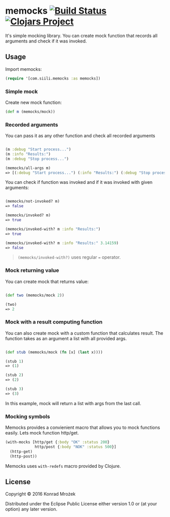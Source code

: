 # memocks [![Build Status](https://travis-ci.org/siilisolutions-pl/memocks.svg?branch=master)](https://travis-ci.org/siilisolutions-pl/memocks) [![Clojars Project](https://img.shields.io/clojars/v/com.siili/memocks.svg)](https://clojars.org/com.siili/memocks)

It's simple mocking library. You can create mock function
that records all arguments and check if it was invoked.

## Usage

Import memocks:

```clj
(require '[com.siili.memocks :as memocks])
```

### Simple mock

Create new mock function:

```clj
(def m (memocks/mock))
```

### Recorded arguments

You can pass it as any other function and check all recorded arguments

```clj

(m :debug "Start process...")
(m :info "Results:")
(m :debug "Stop process...")

(memocks/all-args m)
=> [(:debug "Start process...") (:info "Results:") (:debug "Stop process...")]
```

You can check if function was invoked and if it was invoked with given arguments:

```clj

(memocks/not-invoked? m)
=> false

(memocks/invoked? m)
=> true

(memocks/invoked-with? m :info "Results:")
=> true

(memocks/invoked-with? m :info "Results:" 3.14159)
=> false
```

> `(memocks/invoked-with?)` uses regular `=` operator.

### Mock returning value

You can create mock that returns value:

```clj

(def two (memocks/mock 2))

(two)
=> 2
```

### Mock with a result computing function

You can also create mock with a custom function that calculates result.
The function takes as an argument a list with all provided args.

```clj

(def stub (memocks/mock (fn [x] (last x))))

(stub 1)
=> (1)

(stub 2)
=> (2)

(stub 3)
=> (3)
```

In this example, mock will return a list with args from the last call.

### Mocking symbols

Memocks provides a convienient macro that allows you to mock functions easily.
Lets mock function http/get.

```clj
(with-mocks [http/get {:body "OK" :status 200}
             http/post {:body "NOK" :status 500}]
  (http-get)
  (http-post))
```

Memocks uses `with-redefs` macro provided by Clojure.

## License

Copyright © 2016 Konrad Mrożek

Distributed under the Eclipse Public License either version 1.0 or (at
your option) any later version.
